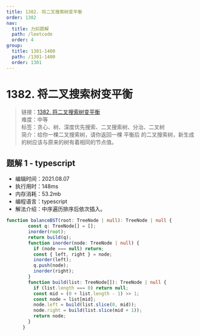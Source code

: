 ```yaml
---
title: 1382. 将二叉搜索树变平衡
order: 1382
nav:
  title: 力扣题解
  path: /leetcode
  order: 4
group:
  title: 1301-1400
  path: /1301-1400
  order: 1301
---
```


# 1382. 将二叉搜索树变平衡
    
> 链接：[1382. 将二叉搜索树变平衡](https://leetcode-cn.com/problems/balance-a-binary-search-tree/)  
> 难度：中等  
> 标签：贪心、树、深度优先搜索、二叉搜索树、分治、二叉树  
> 简介：给你一棵二叉搜索树，请你返回一棵 平衡后 的二叉搜索树，新生成的树应该与原来的树有着相同的节点值。
      
## 题解 1 - typescript
- 编辑时间：2021.08.07
- 执行用时：148ms
- 内存消耗：53.2mb
- 编程语言：typescript
- 解法介绍：中序遍历排序后依次插入。
```typescript
function balanceBST(root: TreeNode | null): TreeNode | null {
        const q: TreeNode[] = [];
        inorder(root);
        return build(q);
        function inorder(node: TreeNode | null) {
          if (node === null) return;
          const { left, right } = node;
          inorder(left);
          q.push(node);
          inorder(right);
        }
        function build(list: TreeNode[]): TreeNode | null {
          if (list.length === 0) return null;
          const mid = (0 + list.length - 1) >> 1;
          const node = list[mid];
          node.left = build(list.slice(0, mid));
          node.right = build(list.slice(mid + 1));
          return node;
        }
      }
      
```

      